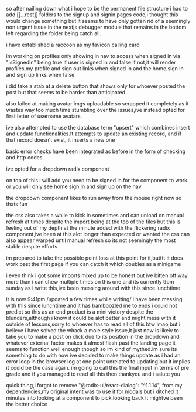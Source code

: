so after nailing down what i hope to be the permanent file structure i had to add [[...rest]] folders to the signup and signin pages code,i thought this would change something but it seems to have only gotten rid of a seemingly non urgent issue in the nextjs debugger module that remains in the bottom left regarding the folder being catch all.

i have established a raccoon as my favicon calling card

im working on profiles only showing in nav to access when signed in via "isSignedIn" being true if user is signed in and false if not,it will render profiles,my profile and sign out links when signed in and the home,sign in and sign up links when false

i did take a stab at a delete button that shows only for whoever posted the post but that seems to be harder than anticipated

also failed at making avatar imgs uploadable so scrapped it completely as it wastes way too much time stumbling over the issues,ive instead opted for first letter of username avatars

ive also attempted to use the database term "upsert" which combines insert and update functionalities.It attempts to update an existing record, and if that record doesn't exist, it inserts a new one

basic error checks have been integrated as before in the form of checking and http codes

ive opted for a dropdown radix component

on top of this i will add you need to be signed in for the component to work or you will only see home sign in and sign up on the nav

the dropdown component likes to run away from the mouse right now so thats fun

the css also takes a while to kick in sometimes and can unload on manual refresh at times despite the import being at the top of the files but this is feeling out of my depth at the minute added with the flickering radix component,ive been at this alot longer than expected or wanted.the css can also appear warped until manual refresh so its not seemingly the most stable despite efforts

im prepared to take the possible point loss at this point for it,butttt it does work past the first page if you can catch it which doubles as a minigame

i even think i got some imports mixed up to be honest but ive bitten off way more than i can chew multiple times on this one and its currently 9pm sunday as i write this,ive been messing around with this since lunchtime

it is now 9:41pm /updated a few times while writing/ i have been messing with this since lunchtime and it has bamboozled me to ends i could not predict so this as an end product is a mini victory despite the blunders,although i know it could be alot better and might mess with it outside of lessons,sorry to whoever has to read all of this btw lmao,but i believe i have solved the whack a mole style issue,it just now is likely to take you to make a post on click due to its position in the dropdown and whatever external factor makes it almost flash,past the landing page it seems to function well enough though so im kind of mythed.im sure its something to do with how ive decided to make things update as i had an error loop in the browser log at one point unrelated to updating but it implies it could be the case again. im going to call this the final input in terms of pre grade and if you managed to read all this then thankyou and i salute you 

quick thing,i forgot to remove "@radix-ui/react-dialog": "^1.1.14", from my dependencies,my original intent was to use it for modals but i ditched it minutes into looking at a component to pick,looking back it mightve been the better choice
